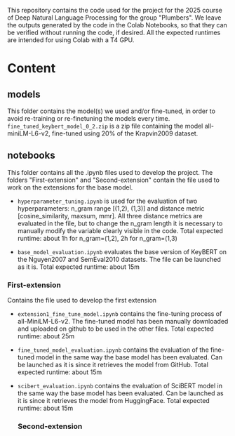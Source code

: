 This repository contains the code used for the project for the 2025 course of Deep Natural Language Processing for the group "Plumbers".
We leave the outputs generated by the code in the Colab Notebooks, so that they can be verified without running the code, if desired.
All the expected runtimes are intended for using Colab with a T4 GPU. 

# Content

## models
This folder contains the model(s) we used and/or fine-tuned, in order to avoid re-training or re-finetuning the models every time.
```fine_tuned_keybert_model_0_2.zip``` is a zip file containing the model all-miniLM-L6-v2, fine-tuned using 20% of the Krapvin2009 dataset.

## notebooks
This folder contains all the .ipynb files used to develop the project. The folders "First-extension" and "Second-extension" contain the file used to work on the extensions for the base model.

- ```hyperparameter_tuning.ipynb``` is used for the evaluation of two hyperparameters: n_gram range [(1,2), (1,3)] and distance metric [cosine_similarity, maxsum, mmr]. All three distance metrics are evaluated in the file, but to change the n_gram length it is necessary to manually modify the variable clearly visible in the code.
  Total expected runtime: about 1h for n_gram=(1,2), 2h for n_gram=(1,3)

- ```base_model_evaluation.ipynb``` evaluates the base version of KeyBERT on the Nguyen2007 and SemEval2010 datasets. The file can be launched as it is.
  Total expected runtime: about 15m

### First-extension
Contains the file used to develop the first extension

- ```extension1_fine_tune_model.ipynb``` contains the fine-tuning process of all-MiniLM-L6-v2. The fine-tuned model has been manually downloaded and uploaded on github to be used in the other files.
  Total expected runtime: about 25m
  
- ```fine_tuned_model_evaluation.ipynb``` contains the evaluation of the fine-tuned model in the same way the base model has been evaluated. Can be launched as it is since it retrieves the model from GitHub.
  Total expected runtime: about 15m
  
- ```scibert_evaluation.ipynb``` contains the evaluation of SciBERT model in the same way the base model has been evaluated. Can be launched as it is since it retrieves the model from HuggingFace.
  Total expected runtime: about 15m

  ### Second-extension

  
